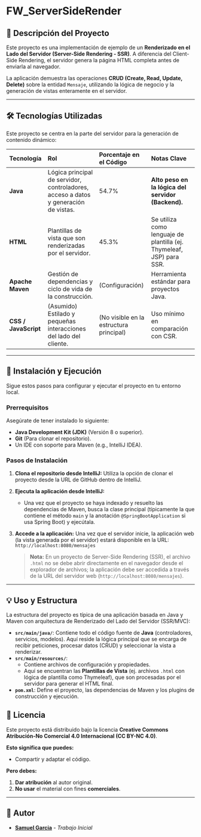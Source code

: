 # FW_ServerSideRender

## 📝 Descripción del Proyecto

Este proyecto es una implementación de ejemplo de un **Renderizado en el Lado del Servidor (Server-Side Rendering - SSR)**. A diferencia del Client-Side Rendering, el servidor genera la página HTML completa antes de enviarla al navegador.

La aplicación demuestra las operaciones **CRUD (Create, Read, Update, Delete)** sobre la entidad `Mensaje`, utilizando la lógica de negocio y la generación de vistas enteramente en el servidor.

***

## 🛠️ Tecnologías Utilizadas

Este proyecto se centra en la parte del servidor para la generación de contenido dinámico:

| Tecnología | Rol | Porcentaje en el Código | Notas Clave |
| :--- | :--- | :--- | :--- |
| **Java** | Lógica principal de servidor, controladores, acceso a datos y generación de vistas. | 54.7% | **Alto peso en la lógica del servidor (Backend).** |
| **HTML** | Plantillas de vista que son renderizadas por el servidor. | 45.3% | Se utiliza como lenguaje de plantilla (ej. Thymeleaf, JSP) para SSR. |
| **Apache Maven** | Gestión de dependencias y ciclo de vida de la construcción. | (Configuración) | Herramienta estándar para proyectos Java. |
| **CSS / JavaScript** | (Asumido) Estilado y pequeñas interacciones del lado del cliente. | (No visible en la estructura principal) | Uso mínimo en comparación con CSR. |

***

## 🚀 Instalación y Ejecución

Sigue estos pasos para configurar y ejecutar el proyecto en tu entorno local.

### Prerrequisitos

Asegúrate de tener instalado lo siguiente:

* **Java Development Kit (JDK)** (Versión 8 o superior).
* **Git** (Para clonar el repositorio).
* Un IDE con soporte para Maven (e.g., IntelliJ IDEA).

### Pasos de Instalación

1.  **Clona el repositorio desde IntelliJ:** Utiliza la opción de clonar el proyecto desde la URL de GitHub dentro de IntelliJ.

2.  **Ejecuta la aplicación desde IntelliJ:**
    * Una vez que el proyecto se haya indexado y resuelto las dependencias de Maven, busca la clase principal (típicamente la que contiene el método `main` y la anotación `@SpringBootApplication` si usa Spring Boot) y ejecútala.

3.  **Accede a la aplicación:**
    Una vez que el servidor inicie, la aplicación web (la vista generada por el servidor) estará disponible en la URL:
    `http://localhost:8080/mensajes`

    > **Nota:** En un proyecto de Server-Side Rendering (SSR), el archivo `.html` no se debe abrir directamente en el navegador desde el explorador de archivos; la aplicación debe ser accedida a través de la URL del servidor web (`http://localhost:8080/mensajes`).

***

## 💡 Uso y Estructura

La estructura del proyecto es típica de una aplicación basada en Java y Maven con arquitectura de Renderizado del Lado del Servidor (SSR/MVC):

* **`src/main/java/`**: Contiene todo el código fuente de **Java** (controladores, servicios, modelos). Aquí reside la lógica principal que se encarga de recibir peticiones, procesar datos (CRUD) y seleccionar la vista a renderizar.
* **`src/main/resources/`**:
    * Contiene archivos de configuración y propiedades.
    * Aquí se encuentran las **Plantillas de Vista** (ej. archivos `.html` con lógica de plantilla como Thymeleaf), que son procesadas por el servidor para generar el HTML final.
* **`pom.xml`**: Define el proyecto, las dependencias de Maven y los plugins de construcción y ejecución.

## 📄 Licencia

Este proyecto está distribuido bajo la licencia **Creative Commons Atribución-No Comercial 4.0 Internacional (CC BY-NC 4.0)**.

**Esto significa que puedes:**
* Compartir y adaptar el código.

**Pero debes:**
1.  **Dar atribución** al autor original.
2.  **No usar** el material con fines **comerciales**.
***

## 👤 Autor

* **[Samuel Garcia](https://github.com/samuprofe)** - *Trabajo Inicial*